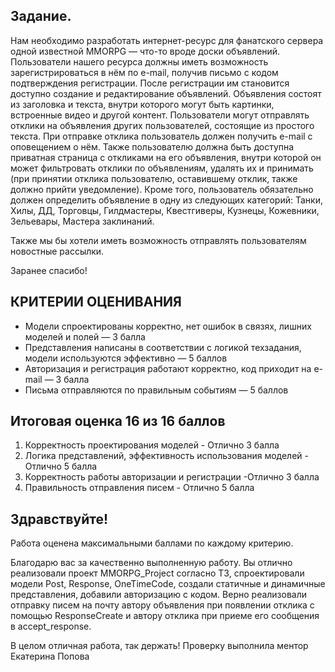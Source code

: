 ## Задание.
Нам необходимо разработать интернет-ресурс для фанатского сервера одной известной 
MMORPG — что-то вроде доски объявлений. Пользователи нашего ресурса должны иметь 
возможность зарегистрироваться в нём по e-mail, получив письмо с кодом подтверждения 
регистрации. После регистрации им становится доступно создание и редактирование 
объявлений. Объявления состоят из заголовка и текста, внутри которого могут быть картинки, 
встроенные видео и другой контент. Пользователи могут отправлять отклики на объявления 
других пользователей, состоящие из простого текста. При отправке отклика пользователь 
должен получить e-mail с оповещением о нём. Также пользователю должна быть доступна 
приватная страница с откликами на его объявления, внутри которой он может фильтровать 
отклики по объявлениям, удалять их и принимать (при принятии отклика пользователю, 
оставившему отклик, также должно прийти уведомление). Кроме того, пользователь 
обязательно должен определить объявление в одну из следующих категорий: 
Танки, Хилы, ДД, Торговцы, Гилдмастеры, Квестгиверы, Кузнецы, Кожевники, Зельевары, Мастера заклинаний.

Также мы бы хотели иметь возможность отправлять пользователям новостные рассылки.

Заранее спасибо!

## КРИТЕРИИ ОЦЕНИВАНИЯ

+ Модели спроектированы корректно, нет ошибок в связях, лишних моделей и полей — 3 балла
+ Представления написаны в соответствии с логикой техзадания, модели используются эффективно — 5 баллов
+ Авторизация и регистрация работают корректно, код приходит на e-mail — 3 балла
+ Письма отправляются по правильным событиям — 5 баллов


## Итоговая оценка   16 из 16 баллов
1. Корректность проектирования моделей - Отлично 3 балла
2. Логика представлений, эффективность использования моделей - Отлично 5 балла
3. Корректность работы авторизации и регистрации -Отлично 3 балла
4. Правильность отправления писем - Отлично 5 балла

## Здравствуйте!
Работа оценена максимальными баллами по каждому критерию. 

Благодарю вас за качественно выполненную работу.
Вы отлично реализовали проект MMORPG_Project согласно ТЗ, спроектировали модели Post, Response, OneTimeCode, создали статичные и динамичные представления, добавили авторизацию с кодом. 
Верно реализовали отправку писем на почту автору объявления при появлении отклика с помощью ResponseCreate и автору отклика при приеме его сообщения в accept_response.

В целом отличная работа, так держать!
Проверку выполнила ментор Екатерина Попова